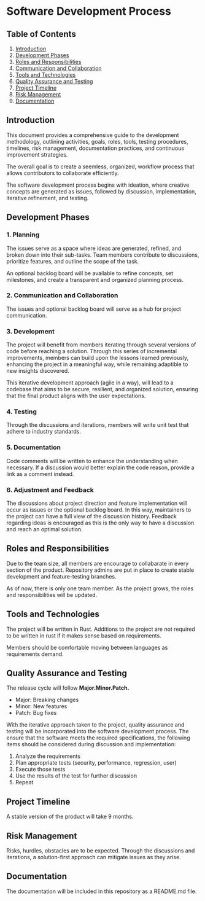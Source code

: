 # Software Development Process 

## Table of Contents

1. [Introduction](#introduction)
2. [Development Phases](#development-phases)
3. [Roles and Responsibilities](#roles-and-responsibilities)
4. [Communication and Collaboration](#communication-and-collaboration)
5. [Tools and Technologies](#tools-and-technologies)
6. [Quality Assurance and Testing](#quality-assurance-and-testing)
7. [Project Timeline](#project-timeline)
8. [Risk Management](#risk-management)
9. [Documentation](#documentation)

## Introduction

This document provides a comprehensive guide to the development methodology, 
outlining activities, goals, roles, tools, testing procedures, timelines, 
risk management, documentation practices, and continuous improvement strategies.

The overall goal is to create a seemless, organized, workflow process that allows 
contributors to collaborate efficiently.

The software development process begins with ideation, where creative concepts
are generated as issues, followed by discussion, implementation, iterative refinement, and testing.

## Development Phases

### 1. Planning
The issues serve as a space where ideas are generated, refined,
and broken down into their sub-tasks. Team members contribute to discussions, prioritize features, and
outline the scope of the task. 

An optional backlog board will be available to refine concepts, set milestones, and create a transparent
and organized planning process.

### 2. Communication and Collaboration
The issues and optional backlog board will serve as a hub for project communication. 

### 3. Development
The project will benefit from members iterating through several versions of code
before reaching a solution. Through this series of incremental improvements,
members can build upon the lessons learned previously, enhancing the project in a
meaningful way, while remaining adaptible to new insights discovered.

This iterative development approach (agile in a way), will lead to a codebase
that aims to be secure, resilient, and organized solution, ensuring that the
final product aligns with the user expectations.

### 4. Testing 
Through the discussions and iterations, members will write unit test that adhere
to industry standards.

### 5. Documentation
Code comments will be written to enhance the understanding when necessary.
If a discussion would better explain the code reason, provide a link as a comment
instead.

### 6. Adjustment and Feedback
The discussions about project direction and feature implementation will occur as issues or the optional backlog board. In this way, maintainers to the project can have a full
view of the discussion history. Feedback regarding ideas is encouraged as this is
the only way to have a discussion and reach an optimal solution.

## Roles and Responsibilities

Due to the team size, all members are encourage to collabarate in every section
of the product. Repository admins are put in place to create stable development
and feature-testing branches.

As of now, there is only one team member. As the project grows, the roles and
responsibilities will be updated.

## Tools and Technologies

The project will be written in Rust. Additions to the project are not required to be written in rust if it makes sense based on requirements.

Members should be comfortable moving between languages as requirements demand.

## Quality Assurance and Testing

The release cycle will follow **Major.Minor.Patch.**
- Major: Breaking changes
- Minor: New features
- Patch: Bug fixes

With the iterative approach taken to the project, quality assurance and testing
will be incorporated into the software development process. The ensure that the
software meets the required specifications, the following items should be
considered during discussion and implementation:

1. Analyze the requirements
2. Plan appropriate tests (security, performance, regression, user)
3. Execute those tests
4. Use the results of the test for further discussion
5. Repeat

## Project Timeline

A stable version of the product will take 9 months. 

## Risk Management

Risks, hurdles, obstacles are to be expected. Through the discussions and
iterations, a solution-first approach can mitigate issues as they arise.

## Documentation

The documentation will be included in this repository as a README.md file.


